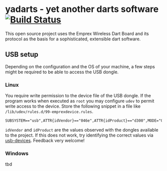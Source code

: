 # yadarts - yet another darts software [![Build Status](https://travis-ci.org/matthesrieke/yadarts.png?branch=master)](https://travis-ci.org/matthesrieke/yadarts)

This open source project uses the Emprex Wireless Dart Board and its
protocol as the basis for a sophisticated, extensible dart software.

## USB setup

Depending on the configuration and the OS of your machine, a few
steps might be required to be able to access the USB dongle.

### Linux

You require write permission to the device file of the USB dongle. If
the program works when executed as `root` you may configure `udev`
to permit write access to the device. Store the following snippet
in a file like `/lib/udev/rules.d/99-emprexdevice.rules`.

```Shell
SUBSYSTEM=="usb",ATTR{idVendor}=="046e",ATTR{idProduct}=="d300",MODE="0660",GROUP="plugdev"
```

`idVendor` and `idProduct` are the values observed with the dongles
available to the project. If this does not work, try identifying the
correct values via [usb-devices](http://linux.die.net/man/1/usb-devices).
Feedback very welcome!

### Windows

tbd

